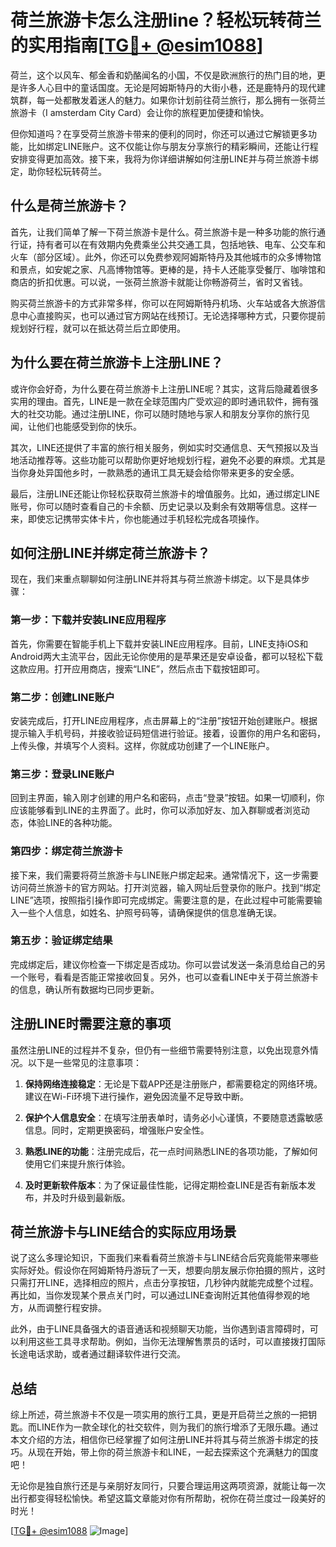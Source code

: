# 荷兰旅游卡怎么注册line？轻松玩转荷兰的实用指南[[TG💪+ @esim1088](https://t.me/s/esim1088)]

荷兰，这个以风车、郁金香和奶酪闻名的小国，不仅是欧洲旅行的热门目的地，更是许多人心目中的童话国度。无论是阿姆斯特丹的大街小巷，还是鹿特丹的现代建筑群，每一处都散发着迷人的魅力。如果你计划前往荷兰旅行，那么拥有一张荷兰旅游卡（I amsterdam City Card）会让你的旅程更加便捷和愉快。

但你知道吗？在享受荷兰旅游卡带来的便利的同时，你还可以通过它解锁更多功能，比如绑定LINE账户。这不仅能让你与朋友分享旅行的精彩瞬间，还能让行程安排变得更加高效。接下来，我将为你详细讲解如何注册LINE并与荷兰旅游卡绑定，助你轻松玩转荷兰。

## 什么是荷兰旅游卡？

首先，让我们简单了解一下荷兰旅游卡是什么。荷兰旅游卡是一种多功能的旅行通行证，持有者可以在有效期内免费乘坐公共交通工具，包括地铁、电车、公交车和火车（部分区域）。此外，你还可以免费参观阿姆斯特丹及其他城市的众多博物馆和景点，如安妮之家、凡高博物馆等。更棒的是，持卡人还能享受餐厅、咖啡馆和商店的折扣优惠。可以说，一张荷兰旅游卡就能让你畅游荷兰，省时又省钱。

购买荷兰旅游卡的方式非常多样，你可以在阿姆斯特丹机场、火车站或各大旅游信息中心直接购买，也可以通过官方网站在线预订。无论选择哪种方式，只要你提前规划好行程，就可以在抵达荷兰后立即使用。

## 为什么要在荷兰旅游卡上注册LINE？

或许你会好奇，为什么要在荷兰旅游卡上注册LINE呢？其实，这背后隐藏着很多实用的理由。首先，LINE是一款在全球范围内广受欢迎的即时通讯软件，拥有强大的社交功能。通过注册LINE，你可以随时随地与家人和朋友分享你的旅行见闻，让他们也能感受到你的快乐。

其次，LINE还提供了丰富的旅行相关服务，例如实时交通信息、天气预报以及当地活动推荐等。这些功能可以帮助你更好地规划行程，避免不必要的麻烦。尤其是当你身处异国他乡时，一款熟悉的通讯工具无疑会给你带来更多的安全感。

最后，注册LINE还能让你轻松获取荷兰旅游卡的增值服务。比如，通过绑定LINE账号，你可以随时查看自己的卡余额、历史记录以及剩余有效期等信息。这样一来，即使忘记携带实体卡片，你也能通过手机轻松完成各项操作。

## 如何注册LINE并绑定荷兰旅游卡？

现在，我们来重点聊聊如何注册LINE并将其与荷兰旅游卡绑定。以下是具体步骤：

### 第一步：下载并安装LINE应用程序

首先，你需要在智能手机上下载并安装LINE应用程序。目前，LINE支持iOS和Android两大主流平台，因此无论你使用的是苹果还是安卓设备，都可以轻松下载这款应用。打开应用商店，搜索“LINE”，然后点击下载按钮即可。

### 第二步：创建LINE账户

安装完成后，打开LINE应用程序，点击屏幕上的“注册”按钮开始创建账户。根据提示输入手机号码，并接收验证码短信进行验证。接着，设置你的用户名和密码，上传头像，并填写个人资料。这样，你就成功创建了一个LINE账户。

### 第三步：登录LINE账户

回到主界面，输入刚才创建的用户名和密码，点击“登录”按钮。如果一切顺利，你应该能够看到LINE的主界面了。此时，你可以添加好友、加入群聊或者浏览动态，体验LINE的各种功能。

### 第四步：绑定荷兰旅游卡

接下来，我们需要将荷兰旅游卡与LINE账户绑定起来。通常情况下，这一步需要访问荷兰旅游卡的官方网站。打开浏览器，输入网址后登录你的账户。找到“绑定LINE”选项，按照指引操作即可完成绑定。需要注意的是，在此过程中可能需要输入一些个人信息，如姓名、护照号码等，请确保提供的信息准确无误。

### 第五步：验证绑定结果

完成绑定后，建议你检查一下绑定是否成功。你可以尝试发送一条消息给自己的另一个账号，看看是否能正常接收回复。另外，也可以查看LINE中关于荷兰旅游卡的信息，确认所有数据均已同步更新。

## 注册LINE时需要注意的事项

虽然注册LINE的过程并不复杂，但仍有一些细节需要特别注意，以免出现意外情况。以下是一些常见的注意事项：

1. **保持网络连接稳定**：无论是下载APP还是注册账户，都需要稳定的网络环境。建议在Wi-Fi环境下进行操作，避免因流量不足导致中断。
   
2. **保护个人信息安全**：在填写注册表单时，请务必小心谨慎，不要随意透露敏感信息。同时，定期更换密码，增强账户安全性。

3. **熟悉LINE的功能**：注册完成后，花一点时间熟悉LINE的各项功能，了解如何使用它们来提升旅行体验。

4. **及时更新软件版本**：为了保证最佳性能，记得定期检查LINE是否有新版本发布，并及时升级到最新版。

## 荷兰旅游卡与LINE结合的实际应用场景

说了这么多理论知识，下面我们来看看荷兰旅游卡与LINE结合后究竟能带来哪些实际好处。假设你在阿姆斯特丹游玩了一天，想要向朋友展示你拍摄的照片，这时只需打开LINE，选择相应的照片，点击分享按钮，几秒钟内就能完成整个过程。再比如，当你发现某个景点关门时，可以通过LINE查询附近其他值得参观的地方，从而调整行程安排。

此外，由于LINE具备强大的语音通话和视频聊天功能，当你遇到语言障碍时，可以利用这些工具寻求帮助。例如，当你无法理解售票员的话时，可以直接拨打国际长途电话求助，或者通过翻译软件进行交流。

## 总结

综上所述，荷兰旅游卡不仅是一项实用的旅行工具，更是开启荷兰之旅的一把钥匙。而LINE作为一款全球化的社交软件，则为我们的旅行增添了无限乐趣。通过本文介绍的方法，相信你已经掌握了如何注册LINE并将其与荷兰旅游卡绑定的技巧。从现在开始，带上你的荷兰旅游卡和LINE，一起去探索这个充满魅力的国度吧！

无论你是独自旅行还是与亲朋好友同行，只要合理运用这两项资源，就能让每一次出行都变得轻松愉快。希望这篇文章能对你有所帮助，祝你在荷兰度过一段美好的时光！

[[TG💪+ @esim1088](https://t.me/s/esim1088) ![Image](https://i.postimg.cc/4NQfJmqS/Snipaste-2025-05-13-00-14-12.png)]